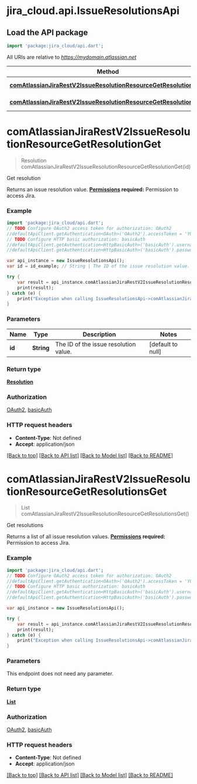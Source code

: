 # jira_cloud.api.IssueResolutionsApi

## Load the API package
```dart
import 'package:jira_cloud/api.dart';
```

All URIs are relative to *https://mydomain.atlassian.net*

Method | HTTP request | Description
------------- | ------------- | -------------
[**comAtlassianJiraRestV2IssueResolutionResourceGetResolutionGet**](IssueResolutionsApi.md#comAtlassianJiraRestV2IssueResolutionResourceGetResolutionGet) | **get** /rest/api/3/resolution/{id} | Get resolution
[**comAtlassianJiraRestV2IssueResolutionResourceGetResolutionsGet**](IssueResolutionsApi.md#comAtlassianJiraRestV2IssueResolutionResourceGetResolutionsGet) | **get** /rest/api/3/resolution | Get resolutions


# **comAtlassianJiraRestV2IssueResolutionResourceGetResolutionGet**
> Resolution comAtlassianJiraRestV2IssueResolutionResourceGetResolutionGet(id)

Get resolution

Returns an issue resolution value.  **[Permissions](#permissions) required:** Permission to access Jira.

### Example 
```dart
import 'package:jira_cloud/api.dart';
// TODO Configure OAuth2 access token for authorization: OAuth2
//defaultApiClient.getAuthentication<OAuth>('OAuth2').accessToken = 'YOUR_ACCESS_TOKEN';
// TODO Configure HTTP basic authorization: basicAuth
//defaultApiClient.getAuthentication<HttpBasicAuth>('basicAuth').username = 'YOUR_USERNAME'
//defaultApiClient.getAuthentication<HttpBasicAuth>('basicAuth').password = 'YOUR_PASSWORD';

var api_instance = new IssueResolutionsApi();
var id = id_example; // String | The ID of the issue resolution value.

try { 
    var result = api_instance.comAtlassianJiraRestV2IssueResolutionResourceGetResolutionGet(id);
    print(result);
} catch (e) {
    print("Exception when calling IssueResolutionsApi->comAtlassianJiraRestV2IssueResolutionResourceGetResolutionGet: $e\n");
}
```

### Parameters

Name | Type | Description  | Notes
------------- | ------------- | ------------- | -------------
 **id** | **String**| The ID of the issue resolution value. | [default to null]

### Return type

[**Resolution**](Resolution.md)

### Authorization

[OAuth2](../README.md#OAuth2), [basicAuth](../README.md#basicAuth)

### HTTP request headers

 - **Content-Type**: Not defined
 - **Accept**: application/json

[[Back to top]](#) [[Back to API list]](../README.md#documentation-for-api-endpoints) [[Back to Model list]](../README.md#documentation-for-models) [[Back to README]](../README.md)

# **comAtlassianJiraRestV2IssueResolutionResourceGetResolutionsGet**
> List<Resolution> comAtlassianJiraRestV2IssueResolutionResourceGetResolutionsGet()

Get resolutions

Returns a list of all issue resolution values.  **[Permissions](#permissions) required:** Permission to access Jira.

### Example 
```dart
import 'package:jira_cloud/api.dart';
// TODO Configure OAuth2 access token for authorization: OAuth2
//defaultApiClient.getAuthentication<OAuth>('OAuth2').accessToken = 'YOUR_ACCESS_TOKEN';
// TODO Configure HTTP basic authorization: basicAuth
//defaultApiClient.getAuthentication<HttpBasicAuth>('basicAuth').username = 'YOUR_USERNAME'
//defaultApiClient.getAuthentication<HttpBasicAuth>('basicAuth').password = 'YOUR_PASSWORD';

var api_instance = new IssueResolutionsApi();

try { 
    var result = api_instance.comAtlassianJiraRestV2IssueResolutionResourceGetResolutionsGet();
    print(result);
} catch (e) {
    print("Exception when calling IssueResolutionsApi->comAtlassianJiraRestV2IssueResolutionResourceGetResolutionsGet: $e\n");
}
```

### Parameters
This endpoint does not need any parameter.

### Return type

[**List<Resolution>**](Resolution.md)

### Authorization

[OAuth2](../README.md#OAuth2), [basicAuth](../README.md#basicAuth)

### HTTP request headers

 - **Content-Type**: Not defined
 - **Accept**: application/json

[[Back to top]](#) [[Back to API list]](../README.md#documentation-for-api-endpoints) [[Back to Model list]](../README.md#documentation-for-models) [[Back to README]](../README.md)

